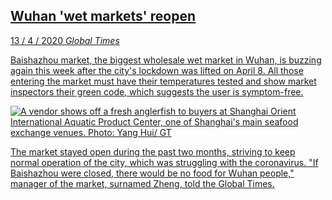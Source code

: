 <a class='link' href='https://archive.is/5xoDe'>
<article>

## Wuhan 'wet markets' reopen

<time datetime=2020-04-14>13 / 4 / 2020</time>
<em class='source'>Global Times</em>

Baishazhou market, the biggest wholesale wet market in Wuhan, is buzzing again
this week after the city's lockdown was lifted on April 8. All those entering
the market must have their temperatures tested and show market inspectors their
green code, which suggests the user is symptom-free.

![](wet-market.jpg "A vendor shows off a fresh anglerfish to buyers at Shanghai Orient International Aquatic Product Center, one of Shanghai's main seafood exchange venues. Photo: Yang Hui/ GT")

The market stayed open during the past two months, striving to keep normal
operation of the city, which was struggling with the coronavirus. "If
Baishazhou were closed, there would be no food for Wuhan people," manager of
the market, surnamed Zheng, told the Global Times.

</article>
</a>

